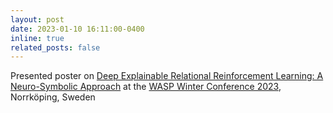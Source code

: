 ```yaml
---
layout: post
date: 2023-01-10 16:11:00-0400
inline: true
related_posts: false
---
```


Presented poster on [Deep Explainable Relational Reinforcement Learning: A Neuro-Symbolic Approach](https://arxiv.org/pdf/2304.08349.pdf) at the [WASP Winter Conference 2023](https://internal.wasp-sweden.org/wasp-winter-conference-2023/), Norrköping, Sweden
